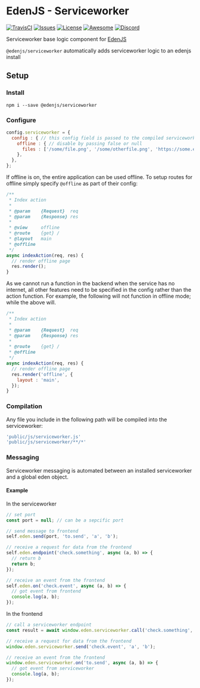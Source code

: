 # EdenJS - Serviceworker
[![TravisCI](https://travis-ci.com/eden-js/serviceworker.svg?branch=master)](https://travis-ci.com/eden-js/serviceworker)
[![Issues](https://img.shields.io/github/issues/eden-js/serviceworker.svg)](https://github.com/eden-js/serviceworker/issues)
[![License](https://img.shields.io/badge/license-MIT-blue.svg)](https://github.com/eden-js/serviceworker)
[![Awesome](https://img.shields.io/badge/awesome-true-green.svg)](https://github.com/eden-js/serviceworker)
[![Discord](https://img.shields.io/discord/583845970433933312.svg)](https://discord.gg/5u3f3up)

Serviceworker base logic component for [EdenJS](https://github.com/edenjs-cli)

`@edenjs/serviceworker` automatically adds serviceworker logic to an edenjs install

## Setup

### Install

```
npm i --save @edenjs/serviceworker
```

### Configure

```js
config.serviceworker = {
  config : { // this config field is passed to the compiled serviceworker
    offline : { // disable by passing false or null
      files : ['/some/file.png', '/some/otherfile.png', 'https://some.external/file.png'],
    },
  },
};
```

If offline is on, the entire application can be used offline. To setup routes for offline simply specify `@offline` as part of their config:

```js
/**
 * Index action
 *
 * @param    {Request}  req
 * @param    {Response} res
 *
 * @view     offline
 * @route    {get} /
 * @layout   main
 * @offline
 */
async indexAction(req, res) {
  // render offline page
  res.render();
}
```

As we cannot run a function in the backend when the service has no internet, all other features need to be specified in the config rather than the action function.
For example, the following will not function in offline mode; while the above will.

```js
/**
 * Index action
 *
 * @param    {Request}  req
 * @param    {Response} res
 *
 * @route    {get} /
 * @offline
 */
async indexAction(req, res) {
  // render offline page
  res.render('offline', {
    layout : 'main',
  });
}
```

### Compilation

Any file you include in the following path will be compiled into the serviceworker:

```js
'public/js/serviceworker.js'
'public/js/serviceworker/**/*'
```

### Messaging

Serviceworker messaging is automated between an installed serviceworker and a global eden object.

#### Example

In the serviceworker

```js
// set port
const port = null; // can be a sepcific port

// send message to frontend
self.eden.send(port, 'to.send', 'a', 'b');

// receive a request for data from the frontend
self.eden.endpoint('check.something', async (a, b) => {
  // return b
  return b;
});

// receive an event from the frontend
self.eden.on('check.event', async (a, b) => {
  // got event from frontend
  console.log(a, b);
});
```

In the frontend

```js
// call a serviceworker endpoint
const result = await window.eden.serviceworker.call('check.something', 'a', 'b'); // returns 'b'

// receive a request for data from the frontend
window.eden.serviceworker.send('check.event', 'a', 'b');

// receive an event from the frontend
window.eden.serviceworker.on('to.send', async (a, b) => {
  // got event from serviceworker
  console.log(a, b);
});
```